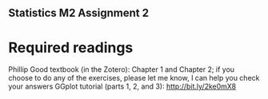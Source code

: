 ## Statistics M2 Assignment 2
# Required readings

Phillip Good textbook (in the Zotero): Chapter 1 and Chapter 2; if you choose to do any of the exercises, please let me know, I can help you check your answers
GGplot tutorial (parts 1, 2, and 3): http://bit.ly/2ke0mX8

